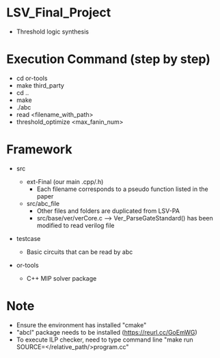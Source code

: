 # LSV_Final_Project
- Threshold logic synthesis

# Execution Command (step by step)
- cd or-tools
- make third_party
- cd ..
- make 
- ./abc
- read <filename_with_path>
- threshold_optimize <max_fanin_num>

# Framework
- src 
    - ext-Final (our main .cpp/.h)
        - Each filename corresponds to a pseudo function listed in the paper
    - src/abc_file
        - Other files and folders are duplicated from LSV-PA
        - src/base/ver/verCore.c --> Ver_ParseGateStandard() has been modified to read verilog file

- testcase
    - Basic circuits that can be read by abc

- or-tools
    - C++ MIP solver package

#  Note
- Ensure the environment has installed "cmake"
- "abcl" package needs to be installed (https://reurl.cc/GoEmWG)
- To execute ILP checker, need to type command line "make run SOURCE=</relative_path/>program.cc"

